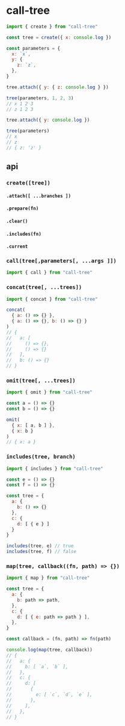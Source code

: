 # call-tree

```javascript
import { create } from "call-tree"

const tree = create({ x: console.log })

const parameters = {
  x: `x`,
  y: {
    z: `z`,
  },
}

tree.attach({ y: { z: console.log } })

tree(parameters, 1, 2, 3)
// x 1 2 3
// z 1 2 3

tree.attach({ y: console.log })

tree(parameters)
// x
// z
// { z: 'z' }
```

## api

### `create([tree])`

#### `.attach([ ...branches ])`

#### `.prepare(fn)`

#### `.clear()`

#### `.includes(fn)`

#### `.current`

### `call(tree[,parameters[, ...args ]])`

```javascript
import { call } from "call-tree"
```

### `concat(tree[, ...trees])`

```javascript
import { concat } from "call-tree"

concat(
  { a: () => {} },
  { a: () => {}, b: () => {} }
)
// {
//   a: [
//     () => {},
//     () => {}
//   ],
//   b: () => {}
// }
```

### `omit(tree[, ...trees])`

```javascript
import { omit } from "call-tree"

const a = () => {}
const b = () => {}

omit(
  { x: [ a, b ] },
  { x: b }
)
// { x: a }
```

### `includes(tree, branch)`

```javascript
import { includes } from "call-tree"

const e = () => {}
const f = () => {}

const tree = {
  a: {
    b: () => {}
  },
  c: {
    d: [ { e } ]
  }
}

includes(tree, e) // true
includes(tree, f) // false
```

### `map(tree, callback((fn, path) => {})`

```javascript
import { map } from "call-tree"

const tree = {
  a: {
    b: path => path,
  },
  c: {
    d: [ { e: path => path } ],
  },
}

const callback = (fn, path) => fn(path)

console.log(map(tree, callback))
// {
//   a: {
//     b: [ `a`, `b` ],
//   },
//   c: {
//     d: [
//       {
//         e: [ `c`, `d`, `e` ],
//       },
//     ],
//   },
// }
```
